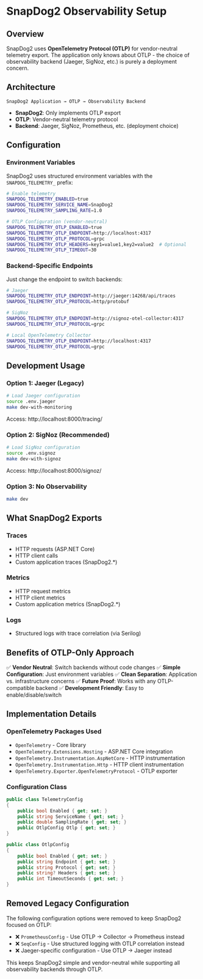 # SnapDog2 Observability Setup

## Overview

SnapDog2 uses **OpenTelemetry Protocol (OTLP)** for vendor-neutral telemetry export. The application only knows about OTLP - the choice of observability backend (Jaeger, SigNoz, etc.) is purely a deployment concern.

## Architecture

```
SnapDog2 Application → OTLP → Observability Backend
```

- **SnapDog2**: Only implements OTLP export
- **OTLP**: Vendor-neutral telemetry protocol
- **Backend**: Jaeger, SigNoz, Prometheus, etc. (deployment choice)

## Configuration

### Environment Variables

SnapDog2 uses structured environment variables with the `SNAPDOG_TELEMETRY_` prefix:

```bash
# Enable telemetry
SNAPDOG_TELEMETRY_ENABLED=true
SNAPDOG_TELEMETRY_SERVICE_NAME=SnapDog2
SNAPDOG_TELEMETRY_SAMPLING_RATE=1.0

# OTLP Configuration (vendor-neutral)
SNAPDOG_TELEMETRY_OTLP_ENABLED=true
SNAPDOG_TELEMETRY_OTLP_ENDPOINT=http://localhost:4317
SNAPDOG_TELEMETRY_OTLP_PROTOCOL=grpc
SNAPDOG_TELEMETRY_OTLP_HEADERS=key1=value1,key2=value2  # Optional
SNAPDOG_TELEMETRY_OTLP_TIMEOUT=30
```

### Backend-Specific Endpoints

Just change the endpoint to switch backends:

```bash
# Jaeger
SNAPDOG_TELEMETRY_OTLP_ENDPOINT=http://jaeger:14268/api/traces
SNAPDOG_TELEMETRY_OTLP_PROTOCOL=http/protobuf

# SigNoz
SNAPDOG_TELEMETRY_OTLP_ENDPOINT=http://signoz-otel-collector:4317
SNAPDOG_TELEMETRY_OTLP_PROTOCOL=grpc

# Local OpenTelemetry Collector
SNAPDOG_TELEMETRY_OTLP_ENDPOINT=http://localhost:4317
SNAPDOG_TELEMETRY_OTLP_PROTOCOL=grpc
```

## Development Usage

### Option 1: Jaeger (Legacy)
```bash
# Load Jaeger configuration
source .env.jaeger
make dev-with-monitoring
```
Access: http://localhost:8000/tracing/

### Option 2: SigNoz (Recommended)
```bash
# Load SigNoz configuration  
source .env.signoz
make dev-with-signoz
```
Access: http://localhost:8000/signoz/

### Option 3: No Observability
```bash
make dev
```

## What SnapDog2 Exports

### Traces
- HTTP requests (ASP.NET Core)
- HTTP client calls
- Custom application traces (SnapDog2.*)

### Metrics
- HTTP request metrics
- HTTP client metrics  
- Custom application metrics (SnapDog2.*)

### Logs
- Structured logs with trace correlation (via Serilog)

## Benefits of OTLP-Only Approach

✅ **Vendor Neutral**: Switch backends without code changes
✅ **Simple Configuration**: Just environment variables
✅ **Clean Separation**: Application vs. infrastructure concerns
✅ **Future Proof**: Works with any OTLP-compatible backend
✅ **Development Friendly**: Easy to enable/disable/switch

## Implementation Details

### OpenTelemetry Packages Used
- `OpenTelemetry` - Core library
- `OpenTelemetry.Extensions.Hosting` - ASP.NET Core integration
- `OpenTelemetry.Instrumentation.AspNetCore` - HTTP instrumentation
- `OpenTelemetry.Instrumentation.Http` - HTTP client instrumentation
- `OpenTelemetry.Exporter.OpenTelemetryProtocol` - OTLP exporter

### Configuration Class
```csharp
public class TelemetryConfig
{
    public bool Enabled { get; set; }
    public string ServiceName { get; set; }
    public double SamplingRate { get; set; }
    public OtlpConfig Otlp { get; set; }
}

public class OtlpConfig
{
    public bool Enabled { get; set; }
    public string Endpoint { get; set; }
    public string Protocol { get; set; }
    public string? Headers { get; set; }
    public int TimeoutSeconds { get; set; }
}
```

## Removed Legacy Configuration

The following configuration options were removed to keep SnapDog2 focused on OTLP:

- ❌ `PrometheusConfig` - Use OTLP → Collector → Prometheus instead
- ❌ `SeqConfig` - Use structured logging with OTLP correlation instead
- ❌ Jaeger-specific configuration - Use OTLP → Jaeger instead

This keeps SnapDog2 simple and vendor-neutral while supporting all observability backends through OTLP.
